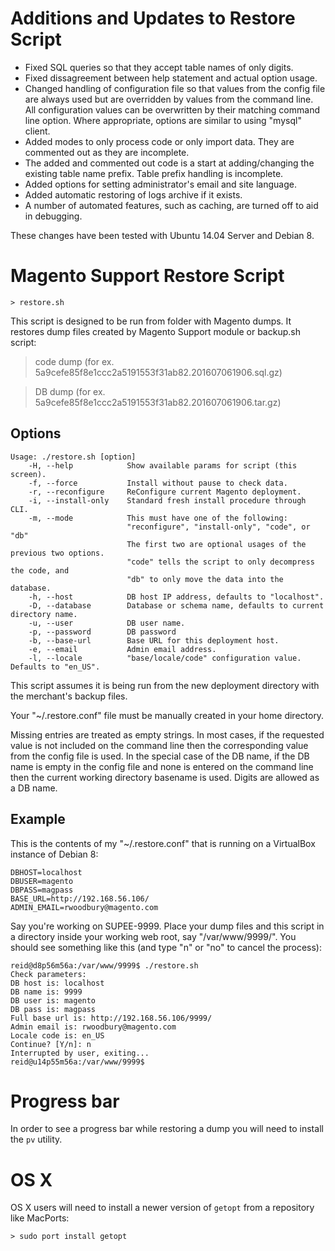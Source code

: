 # Additions and Updates to Restore Script
- Fixed SQL queries so that they accept table names of only digits.
- Fixed dissagreement between help statement and actual option usage.
- Changed handling of configuration file so that values from the config file are always used but are overridden by values from the command line. All configuration values can be overwritten by their matching command line option. Where appropriate, options are similar to using "mysql" client.
- Added modes to only process code or only import data. They are commented out as they are incomplete.
- The added and commented out code is a start at adding/changing the existing table name prefix. Table prefix handling is incomplete.
- Added options for setting administrator's email and site language.
- Added automatic restoring of logs archive if it exists.
- A number of automated features, such as caching, are turned off to aid in debugging.

These changes have been tested with Ubuntu 14.04 Server and Debian 8.

# Magento Support Restore Script
```
> restore.sh
```

This script is designed to be run from folder with Magento dumps.
It restores dump files created by Magento Support module or backup.sh script:
> code dump (for ex. 5a9cefe85f8e1ccc2a5191553f31ab82.201607061906.sql.gz)

> DB dump (for ex. 5a9cefe85f8e1ccc2a5191553f31ab82.201607061906.tar.gz)

## Options
```
Usage: ./restore.sh [option]
    -H, --help            Show available params for script (this screen).
    -f, --force           Install without pause to check data.
    -r, --reconfigure     ReConfigure current Magento deployment.
    -i, --install-only    Standard fresh install procedure through CLI.
    -m, --mode            This must have one of the following:
                          "reconfigure", "install-only", "code", or "db"
                          The first two are optional usages of the previous two options.
                          "code" tells the script to only decompress the code, and
                          "db" to only move the data into the database.
    -h, --host            DB host IP address, defaults to "localhost".
    -D, --database        Database or schema name, defaults to current directory name.
    -u, --user            DB user name.
    -p, --password        DB password
    -b, --base-url        Base URL for this deployment host.
    -e, --email           Admin email address.
    -l, --locale          "base/locale/code" configuration value. Defaults to "en_US".
```

This script assumes it is being run from the new deployment directory with the
merchant's backup files.

Your "~/.restore.conf" file must be manually created in your home directory.

Missing entries are treated as empty strings. In most cases, if the requested value is not included on the command line then the corresponding value from the config file is used. In the special case of the DB name, if the DB name is empty in the config file and none is entered on the command line then the current working directory basename is used. Digits are allowed as a DB name.

## Example
This is the contents of my "~/.restore.conf" that is running on a VirtualBox instance of Debian 8:
```
DBHOST=localhost
DBUSER=magento
DBPASS=magpass
BASE_URL=http://192.168.56.106/
ADMIN_EMAIL=rwoodbury@magento.com
```

Say you're working on SUPEE-9999. Place your dump files and this script in a directory inside your working web root, say "/var/www/9999/". You should see something like this (and type "n" or "no" to cancel the process):
```
reid@d8p56m56a:/var/www/9999$ ./restore.sh
Check parameters:
DB host is: localhost
DB name is: 9999
DB user is: magento
DB pass is: magpass
Full base url is: http://192.168.56.106/9999/
Admin email is: rwoodbury@magento.com
Locale code is: en_US
Continue? [Y/n]: n
Interrupted by user, exiting...
reid@u14p55m56a:/var/www/9999$
```

# Progress bar
In order to see a progress bar while restoring a dump you will need to install the `pv` utility.

# OS X
OS X users will need to install a newer version of `getopt` from a repository like MacPorts:

`> sudo port install getopt`
